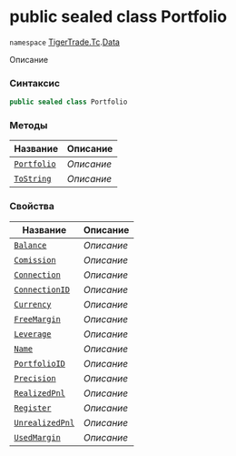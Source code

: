 
# public sealed class Portfolio
`namespace` [TigerTrade.Tc](../../TigerTrade.Tc.md).[Data](../../TigerTrade.Tc/Data.md)



Описание

### Синтаксис
```csharp
public sealed class Portfolio
```


### Методы
| Название | Описание |
| --- | --- |
| [`Portfolio`](./Portfolio.cs/Методы/Portfolio.md) | *Описание* |
| [`ToString`](./Portfolio.cs/Методы/ToString.md) | *Описание* |

### Свойства
| Название | Описание |
| --- | --- |
| [`Balance`](./Portfolio.cs/Свойства/Balance.md) | *Описание* |
| [`Comission`](./Portfolio.cs/Свойства/Comission.md) | *Описание* |
| [`Connection`](./Portfolio.cs/Свойства/Connection.md) | *Описание* |
| [`ConnectionID`](./Portfolio.cs/Свойства/ConnectionID.md) | *Описание* |
| [`Currency`](./Portfolio.cs/Свойства/Currency.md) | *Описание* |
| [`FreeMargin`](./Portfolio.cs/Свойства/FreeMargin.md) | *Описание* |
| [`Leverage`](./Portfolio.cs/Свойства/Leverage.md) | *Описание* |
| [`Name`](./Portfolio.cs/Свойства/Name.md) | *Описание* |
| [`PortfolioID`](./Portfolio.cs/Свойства/PortfolioID.md) | *Описание* |
| [`Precision`](./Portfolio.cs/Свойства/Precision.md) | *Описание* |
| [`RealizedPnl`](./Portfolio.cs/Свойства/RealizedPnl.md) | *Описание* |
| [`Register`](./Portfolio.cs/Свойства/Register.md) | *Описание* |
| [`UnrealizedPnl`](./Portfolio.cs/Свойства/UnrealizedPnl.md) | *Описание* |
| [`UsedMargin`](./Portfolio.cs/Свойства/UsedMargin.md) | *Описание* |



